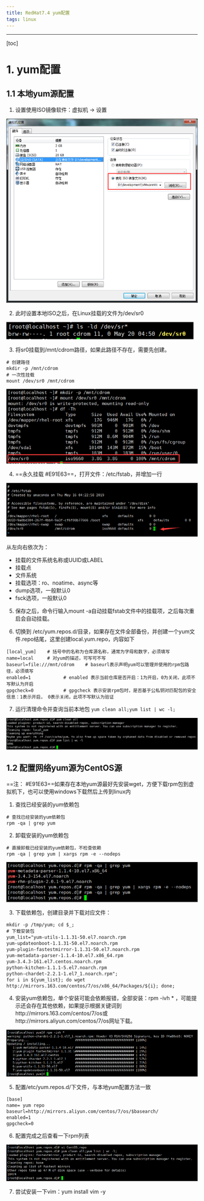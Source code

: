 ```yaml
---
title: RedHat7.4 yum配置 
tags: linux
---
```



----------

[toc]

# 1. yum配置

## 1.1 本地yum源配置

1. 设置使用ISO镜像软件：虚拟机 -> 设置

![本地ISO选择](https://www.github.com/hzhang123/bolgFiles/raw/master/xiaoshujiang/1558270325530.png)

2. 此时设置本地ISO之后，在Linux挂载的文件为/dev/sr0

![sr0设备](https://www.github.com/hzhang123/bolgFiles/raw/master/xiaoshujiang/1558270400301.png)

3. 将sr0挂载到/mnt/cdrom路径，如果此路径不存在，需要先创建。

``` shell
# 创建路径
mkdir -p /mnt/cdrom
# 一次性挂载
mount /dev/sr0 /mnt/cdrom
```

![挂载镜像](https://www.github.com/hzhang123/bolgFiles/raw/master/xiaoshujiang/1558270680355.png)

4. ==永久挂载 #E91E63==，打开文件：/etc/fstab，并增加一行

![fstab文件](https://www.github.com/hzhang123/bolgFiles/raw/master/xiaoshujiang/1558270888663.png)

从左向右依次为：

- 挂载的文件系统名称或UUID或LABEL
- 挂载点
- 文件系统
- 挂载选项：ro、noatime、async等
- dump选项，一般默认0
- fsck选项，一般默认0

5. 保存之后，命令行输入mount -a自动挂载fstab文件中的挂载项，之后每次重启会自动挂载。

6. 切换到 /etc/yum.repos.d/目录，如果存在文件全部备份，并创建一个yum文件.repo结尾，这里创建local.yum.repo，内容如下

``` shell
[local_yum]    # 括号中的名称为仓库源名称，通常为字母和数字，必须填写
name=local     # 对yum的描述，可写可不写
baseurl=file:///mnt/cdrom    # baseurl表示声明yum可以管理并使用的rpm包路径，必须填写
enabled=1            # enabled 表示当前仓库是否开启：1为开启，0为关闭，此项不写默认为开启
gpgcheck=0           # gpgcheck 表示安装rpm包时，是否基于公私钥对匹配包的安全信息：1表示开启， 0表示关闭，此项不写默认为验证
```

7. 运行清理命令并查询当前本地包
`yum clean all;yum list | wc -l;`

![清理与本地包](https://www.github.com/hzhang123/bolgFiles/raw/master/xiaoshujiang/1558271691438.png)

## 1.2 配置网络yum源为CentOS源

==注： #E91E63==如果存在本地yum源最好先安装wget，方便下载rpm包到虚拟机下，也可以使用windows下载然后上传到linux内

1. 查找已经安装的yum依赖包

``` shell
# 查找已经安装的yum依赖包
rpm -qa | grep yum
```

2. 卸载安装的yum依赖包

``` shell
# 直接卸载已经安装的yum依赖包，不检查依赖
rpm -qa | grep yum | xargs rpm -e --nodeps
```

![卸载依赖包](https://www.github.com/hzhang123/bolgFiles/raw/master/xiaoshujiang/1558272014137.png)

3. 下载依赖包，创建目录并下载对应文件：

``` shell
mkdir -p /tmp/yum; cd $_;
# 下载安装包
yum_list="yum-utils-1.1.31-50.el7.noarch.rpm 
yum-updateonboot-1.1.31-50.el7.noarch.rpm
yum-plugin-fastestmirror-1.1.31-50.el7.noarch.rpm
yum-metadata-parser-1.1.4-10.el7.x86_64.rpm 
yum-3.4.3-161.el7.centos.noarch.rpm 
python-kitchen-1.1.1-5.el7.noarch.rpm
python-chardet-2.2.1-1.el7_1.noarch.rpm";
for i in ${yum_list}; do wget http://mirrors.163.com/centos/7/os/x86_64/Packages/${i}; done;
```

4. 安装yum依赖包，单个安装可能会依赖报错，全部安装：rpm -ivh \* ，可能提示还会存在其他依赖，如果提示根据关键词到http://mirrors.163.com/centos/7/os或http://mirrors.aliyun.com/centos/7/os网址下载。

![依赖安装](https://www.github.com/hzhang123/bolgFiles/raw/master/xiaoshujiang/1558274806365.png)

5. 配置/etc/yum.repos.d/下文件，与本地yum配置方法一致

``` shell
[base]
name= yum repo
baseurl=http://mirrors.aliyun.com/centos/7/os/$basearch/
enabled=1
gpgcheck=0
```

6. 配置完成之后查看一下rpm列表

![yum列表](https://www.github.com/hzhang123/bolgFiles/raw/master/xiaoshujiang/1558275243725.png)

7. 尝试安装一下vim：yum install vim -y